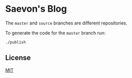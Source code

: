 # Saevon's Blog

The `master` and `source` branches are different repositories.

To generate the code for the `master` branch run:

`./publish`

## License

[MIT](http://opensource.org/licenses/MIT)
